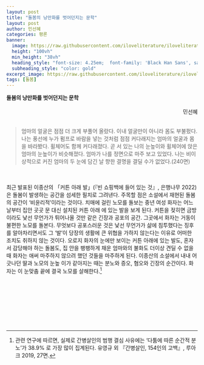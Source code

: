```yaml
---
layout: post
title: "돌봄의 낭만화를 벗어던지는 문학"
layout: post
author: 민선혜
categories: 평론
banner:
  image: https://raw.githubusercontent.com/iloveliterature/iloveliterature.github.io/refs/heads/master/assets/images/banners/home.jpeg
  height: "100vh"
  min_height: "38vh"
  heading_style: "font-size: 4.25em;  font-family: 'Black Han Sans', sans-serif;"
  subheading_style: "color: gold"
excerpt_image: https://raw.githubusercontent.com/iloveliterature/iloveliterature.github.io/refs/heads/master/assets/images/%EC%96%B4%EB%8A%90_%EB%B0%A4.jpeg
tags: [돌봄]
---
```


<div style="display: flex; ">
  <span style="text-align: left;"><strong>돌봄의 낭만화를 벗어던지는 문학</strong></span> </div> <br>
<div style="display: flex; justify-content: flex-end;"> <span>민선혜</span></div> <br>


> 엄마의 얼굴은 점점 더 크게 부풀어 올랐다. 이내 얼굴만이 아니라 몸도 부불펐다. 나는 풍선에 누가 펌프로 바람을 넣는 것처럼 점점 커다래지는 엄마의 얼굴과 몸을 바라봤다. 휠체어도 함께 커다래졌다. 곧 서 있는 나의 눈높이와 휠체어에 앉은 엄마의 눈높이가 비슷해졌다. 엄마가 나를 정면으로 마주 보고 있었다. 나는 비이상적으로 커진 엄마의 두 눈에 담긴 날 향한 결명을 결딜 수가 없었다.(240면)

<br> <br>
최근 발표된 이종산의 「커튼 아래 발」(『빈 쇼핑백에 들어 있는 것』, 은행나무 2022)은 돌봄이 발생하는 공간을 섬세한 필치로 그려낸다. 주목할 점은 소설에서 재현된 돌봄의 공간이 ‘비윤리적’이라는 것이다. 치매에 걸린 노모를 돌보는 중년 여성 화자는 어느날부터 집안 곳곳 문 대신 설치된 커튼 아래 에 있는 발을 보게 된다. 커튼을 젖히면 금방이라도 낯선 무언가가 튀어나올 것만 같은 긴장과 공포의 공간. 그곳에서 화자는 거동이 불편한 노모를 돌본다. 무엇보다 공포스러운 것은 낯선 무언가가 삶에 침투했다는 징후를 알아차리면서도 그 ‘발’이 당장의 생활에 큰 위협을 가하지 않는다는 이유로 어떠한 조치도 취하지 않는 것이다. 오로지 화자의 눈에만 보이는 커튼 아래에 있는 발도, 혼자서 감당해야 하는 돌봄도, 집 안을 팽팽하게 채운 엄마와의 불화도 더이상 견딜 수 없을 때 화자는 애써 마주하지 않으려 했던 것들을 마주하게 된다. 이종산의 소설에서 내내 어긋나던 딸과 노모의 눈높 이가 같아지는 때는 분노와 증오, 혐오와 긴장의 순간이다. 화자는 이 눈맞춤 끝에 결국 노모를 살해한다.[^1]

<br><br><br><br>
---

[^1]: 관련 연구에 따르면, 실제로 간병살인의 범행 결심 사유에는 ‘다툼에 따른 순간적 분노’가 38.9% 로 가장 많이 집계된다. 유영규 외 『간병살인, 154인의 고백』, 루아크 2019, 27면.
